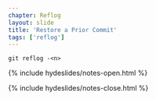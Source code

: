 ```yaml
---
chapter: Reflog
layout: slide
title: 'Restore a Prior Commit'
tags: ['reflog']
---
```


	git reflog -<n>

{% include hydeslides/notes-open.html %}

{% include hydeslides/notes-close.html %}

